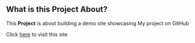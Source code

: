 ## What is this Project About?

This **Project** is about building a demo site showcasing My project on GitHub

Click [here](https://next-blog-5nt2d2njj-rkarinajas-projects.vercel.app/) to visit this site
